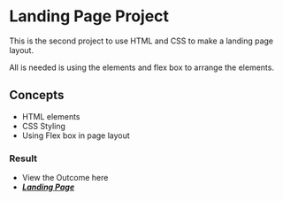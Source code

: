 # Landing Page Project
This is the second project to use HTML and CSS to make a landing page layout.

All is needed is using the elements and flex box to arrange the elements.

## Concepts
- HTML elements
- CSS Styling
- Using Flex box in page layout

### Result
- View the Outcome here
- [***Landing Page***](https://ewanjau.github.io/landing-page/)

